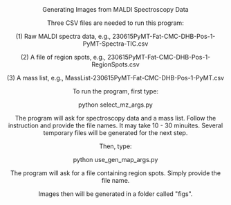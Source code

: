 <header>
Generating Images from MALDI Spectroscopy Data
  
<!--
  <<< Author notes: Course header >>>
  Include a 1280×640 image, course title in sentence case, and a concise description in emphasis.
  In your repository settings: enable template repository, add your 1280×640 social image, auto delete head branches.
  Add your open source license, GitHub uses MIT license.
-->
Three CSV files are needed to run this program:

(1) Raw MALDI spectra data, e.g., 230615PyMT-Fat-CMC-DHB-Pos-1-PyMT-Spectra-TIC.csv

(2) A file of region spots, e.g., 230615PyMT-Fat-CMC-DHB-Pos-1-RegionSpots.csv

(3) A mass list, e.g., MassList-230615PyMT-Fat-CMC-DHB-Pos-1-PyMT.csv

To run the program, first type:

python select_mz_args.py

The program will ask for spectroscopy data and a mass list. Follow the instruction and provide the file names. It may take 10 - 30 minuites.
Several temporary files will be generated for the next step.

Then, type:

python use_gen_map_args.py

The program will ask for a file containing region spots. Simply provide the file name.

Images then will be generated in a folder called "figs".


